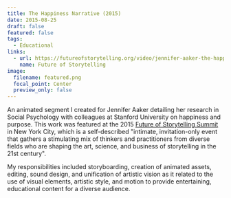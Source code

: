 ```yaml
---
title: The Happiness Narrative (2015)
date: 2015-08-25
draft: false
featured: false
tags:
  - Educational
links:
  - url: https://futureofstorytelling.org/video/jennifer-aaker-the-happiness-narrative
    name: Future of Storytelling
image:
  filename: featured.png
  focal_point: Center
  preview_only: false
---
```

An animated segment I created for Jennifer Aaker detailing her research in Social Psychology with colleagues at Stanford University on happiness and purpose. This work was featured at the 2015 [Future of Storytelling Summit](https://futureofstorytelling.org/summit) in New York City, which is a self-described "intimate, invitation-only event that gathers a stimulating mix of thinkers and practitioners from diverse fields who are shaping the art, science, and business of storytelling in the 21st century".

My responsibilities included storyboarding, creation of animated assets, editing, sound design, and unification 
of artistic vision as it related to the use of visual elements, artistic style, and motion 
to provide entertaining, educational content for a diverse audience.
